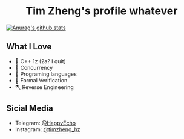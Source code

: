 # <div align="center"> Tim Zheng's profile whatever </div>

[![Anurag's github stats](https://github-readme-stats.vercel.app/api?username=ultrasilicon&count_private=true&show_icons=true&theme=buefy)](https://github.com/anuraghazra/github-readme-stats)

## What I Love

* 💩 C++ 1z (2a? I quit)
* 🔌 Concurrency
* 🐫 Programing languages
* 🐓 Formal Verification
* 🪓 Reverse Engineering

## Sicial Media
* Telegram: [@HappyEcho](https://t.me/HappyEcho)
* Instagram: [@timzheng_hz](https://www.instagram.com/timzheng_hz/)
